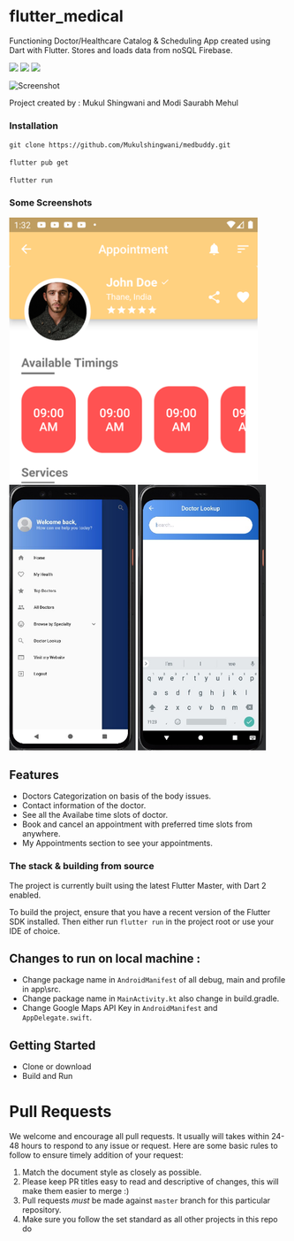 # flutter_medical

Functioning Doctor/Healthcare Catalog & Scheduling App created using Dart with Flutter. 
Stores and loads data from noSQL Firebase. 

![](https://img.shields.io/badge/Dart-0175C2?style=for-the-badge&logo=dart&logoColor=white) ![](https://img.shields.io/badge/Flutter-02569B?style=for-the-badge&logo=flutter&logoColor=white) ![](https://img.shields.io/badge/firebase-%23039BE5.svg?style=for-the-badge&logo=firebase)


![Screenshot](https://i.imgur.com/ebfJCdt.jpg)

Project created by : Mukul Shingwani and Modi Saurabh Mehul
### Installation
```
git clone https://github.com/Mukulshingwani/medbuddy.git

flutter pub get

flutter run
```

### Some Screenshots

<img height="480px" src="https://github.com/Mukulshingwani/medbuddy/blob/9b063b010058ed3b7c1a7c5f32b4dd54e46e5c3b/assets/images/118353435-ca0b1800-b583-11eb-9186-970def982a23.png">
<img height="480px" src="https://github.com/Mukulshingwani/medbuddy/blob/3f243ceecb62fdfccd8d0f4642ddb97430be3b32/assets/images/WhatsApp%20Image%202022-04-12%20at%201.39.39%20PM%20(1).jpeg">
<img height="480px" src="https://github.com/Mukulshingwani/medbuddy/blob/3f243ceecb62fdfccd8d0f4642ddb97430be3b32/assets/images/WhatsApp%20Image%202022-04-12%20at%201.40.15%20PM%20(1).jpeg">

## Features
- Doctors Categorization on basis of the body issues.
- Contact information of the doctor.
- See all the Availabe time slots of doctor.
- Book and cancel an appointment with preferred time slots from anywhere.
- My Appointments section to see your appointments.

### The stack & building from source

The project is currently built using the latest Flutter Master, with Dart 2 enabled.

To build the project, ensure that you have a recent version of the Flutter SDK installed. Then either run `flutter run` in the project root or use your IDE of choice.

## Changes to run on local machine :
- Change package name in `AndroidManifest` of all debug, main and profile in app\src.
- Change package name in `MainActivity.kt` also change in build.gradle.
- Change Google Maps API Key in `AndroidManifest` and `AppDelegate.swift`.


## Getting Started
- Clone or download
- Build and Run

# Pull Requests

We welcome and encourage all pull requests. It usually will takes within 24-48 hours to respond to any issue or request. Here are some basic rules to follow to ensure timely addition of your request:

1.  Match the document style as closely as possible.
2.  Please keep PR titles easy to read and descriptive of changes, this will make them easier to merge :)
3.  Pull requests _must_ be made against `master` branch for this particular repository.
4.  Make sure you follow the set standard as all other projects in this repo do



